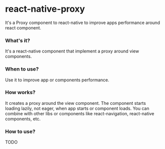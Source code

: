 # react-native-proxy
It's a Proxy component to react-native to improve apps performance around react component. 

### What's it?
It's a react-native component that implement a proxy around view components.

### When to use?
Use it to improve app or components performance.

### How works?
It creates a proxy around the view component. The component starts loading lazily, not eager, when app starts or component loads. You can combine with other libs or components like react-navigation, react-native components, etc.

### How to use?
TODO



